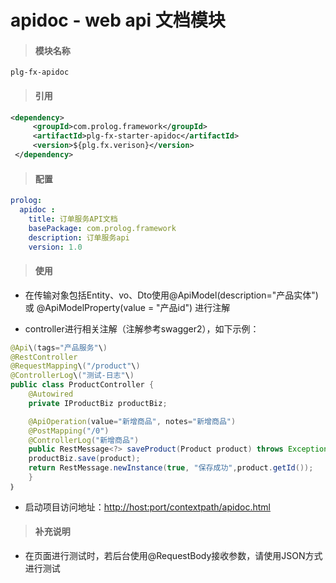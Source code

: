 # **apidoc - web api 文档模块**

> #### 模块名称

```
plg-fx-apidoc
```

> #### 引用

```xml
<dependency>
     <groupId>com.prolog.framework</groupId>
     <artifactId>plg-fx-starter-apidoc</artifactId>
     <version>${plg.fx.verison}</version>
 </dependency>
```

> #### 配置

```yaml
prolog: 
  apidoc :
    title: 订单服务API文档
    basePackage: com.prolog.framework
    description: 订单服务api
    version: 1.0
```

> #### 使用

* 在传输对象包括Entity、vo、Dto使用@ApiModel\(description="产品实体"\) 或 @ApiModelProperty\(value = "产品id"\) 进行注解

* controller进行相关注解（注解参考swagger2），如下示例：

```java
@Api\(tags="产品服务"\)  
@RestController  
@RequestMapping\("/product"\)  
@ControllerLog\("测试-日志"\)  
public class ProductController {
    @Autowired
    private IProductBiz productBiz;

    @ApiOperation(value="新增商品", notes="新增商品")
    @PostMapping("/0")
    @ControllerLog("新增商品")
    public RestMessage<?> saveProduct(Product product) throws Exception{
    productBiz.save(product);
    return RestMessage.newInstance(true, "保存成功",product.getId());
    }
｝
```

* 启动项目访问地址：[http://host:port/contextpath/apidoc.html](http://host:port/contextpath/apidoc.html)

> #### 补充说明

* 在页面进行测试时，若后台使用@RequestBody接收参数，请使用JSON方式进行测试



